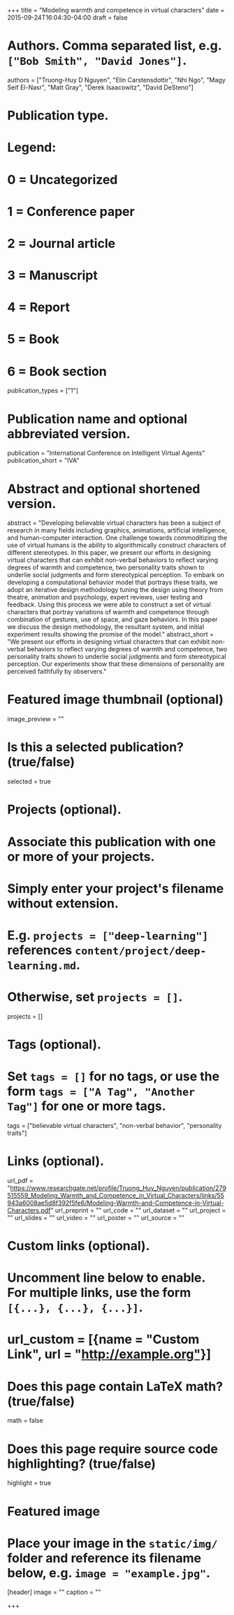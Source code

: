 +++
title = "Modeling warmth and competence in virtual characters"
date = 2015-09-24T16:04:30-04:00
draft = false

# Authors. Comma separated list, e.g. `["Bob Smith", "David Jones"]`.
authors = ["Truong-Huy D Nguyen", "Elin Carstensdottir", "Nhi Ngo", "Magy Seif El-Nasr", "Matt Gray", "Derek Isaacowitz", "David DeSteno"]

# Publication type.
# Legend:
# 0 = Uncategorized
# 1 = Conference paper
# 2 = Journal article
# 3 = Manuscript
# 4 = Report
# 5 = Book
# 6 = Book section
publication_types = ["1"]

# Publication name and optional abbreviated version.
publication = "International Conference on Intelligent Virtual Agents"
publication_short = "IVA"

# Abstract and optional shortened version.
abstract = "Developing believable virtual characters has been a subject of research in many fields including graphics, animations, artificial intelligence, and human-computer interaction. One challenge towards commoditizing the use of virtual humans is the ability to algorithmically construct characters of different stereotypes. In this paper, we present our efforts in designing virtual characters that can exhibit non-verbal behaviors to reflect varying degrees of warmth and competence, two personality traits shown to underlie social judgments and form stereotypical perception. To embark on developing a computational behavior model that portrays these traits, we adopt an iterative design methodology tuning the design using theory from theatre, animation and psychology, expert reviews, user testing and feedback. Using this process we were able to construct a set of virtual characters that portray variations of warmth and competence through combination of gestures, use of space, and gaze behaviors. In this paper we discuss the design methodology, the resultant system, and initial experiment results showing the promise of the model."
abstract_short = "We present our efforts in designing virtual characters that can exhibit non-verbal behaviors to reflect varying degrees of warmth and competence, two personality traits shown to underlie social judgments and form stereotypical perception. Our experiments show that these dimensions of personality are perceived faithfully by observers."

# Featured image thumbnail (optional)
image_preview = ""

# Is this a selected publication? (true/false)
selected = true

# Projects (optional).
#   Associate this publication with one or more of your projects.
#   Simply enter your project's filename without extension.
#   E.g. `projects = ["deep-learning"]` references `content/project/deep-learning.md`.
#   Otherwise, set `projects = []`.
projects = []

# Tags (optional).
#   Set `tags = []` for no tags, or use the form `tags = ["A Tag", "Another Tag"]` for one or more tags.
tags = ["believable virtual characters", "non-verbal behavior", "personality traits"]

# Links (optional).
url_pdf = "https://www.researchgate.net/profile/Truong_Huy_Nguyen/publication/279515559_Modeling_Warmth_and_Competence_in_Virtual_Characters/links/55943a6008ae5d8f392f5fe6/Modeling-Warmth-and-Competence-in-Virtual-Characters.pdf"
url_preprint = ""
url_code = ""
url_dataset = ""
url_project = ""
url_slides = ""
url_video = ""
url_poster = ""
url_source = ""

# Custom links (optional).
#   Uncomment line below to enable. For multiple links, use the form `[{...}, {...}, {...}]`.
# url_custom = [{name = "Custom Link", url = "http://example.org"}]

# Does this page contain LaTeX math? (true/false)
math = false

# Does this page require source code highlighting? (true/false)
highlight = true

# Featured image
# Place your image in the `static/img/` folder and reference its filename below, e.g. `image = "example.jpg"`.
[header]
image = ""
caption = ""

+++
